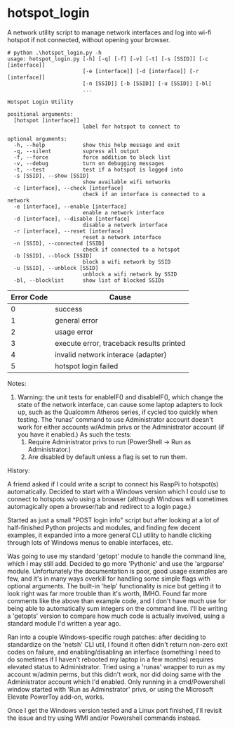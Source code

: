 # hotspot_login

A network utility script to manage network interfaces and log into wi-fi hotspot if not connected, without opening your browser.
```
# python .\hotspot_login.py -h
usage: hotspot_login.py [-h] [-q] [-f] [-v] [-t] [-s [SSID]] [-c [interface]]
                        [-e [interface]] [-d [interface]] [-r [interface]]
                        [-n [SSID]] [-b [SSID]] [-u [SSID]] [-bl]
                        ...

Hotspot Login Utility

positional arguments:
  [hotspot [interface]]
                        label for hotspot to connect to

optional arguments:
  -h, --help            show this help message and exit
  -q, --silent          supress all output
  -f, --force           force addition to block list
  -v, --debug           turn on debugging messages
  -t, --test            test if a hotspot is logged into
  -s [SSID], --show [SSID]
                        show available wifi networks
  -c [interface], --check [interface]
                        check if an interface is connected to a network
  -e [interface], --enable [interface]
                        enable a network interface
  -d [interface], --disable [interface]
                        disable a network interface
  -r [interface], --reset [interface]
                        reset a network interface
  -n [SSID], --connected [SSID]
                        check if connected to a hotspot
  -b [SSID], --block [SSID]
                        block a wifi network by SSID
  -u [SSID], --unblock [SSID]
                        unblock a wifi network by SSID
  -bl, --blocklist      show list of blocked SSIDs
  ```

Error Code | Cause
--- | -------------
0 | success
1 | general error
2 | usage error
3 | execute error, traceback results printed
4 | invalid network interace (adapter)
5 | hotspot login failed

Notes:

1. Warning: the unit tests for enableIF() and disableIF(), which change the state of the network interface, can cause some laptop adapters to lock up, such as the Qualcomm Atheros series, if cycled too quickly when testing. The 'runas' command to use Administrator account doesn't work for either accounts w/Admin privs or the Administrator account (if you have it enabled.) As such the tests:
   1. Require Administrator privs to run (PowerShell -> Run as Administrator.)
   1. Are disabled by default unless a flag is set to run them.

History:

A friend asked if I could write a script to connect his RaspPi to hotspot(s) automatically. Decided to start with a Windows version which I could use to connect to hotspots w/o using a browser (although Windows will sometimes automagically open a browser/tab and redirect to a login page.)

Started as just a small "POST login info" script but after looking at a lot of half-finished Python projects and modules, and finding few decent examples, it expanded into a more general CLI utility to handle clicking through lots of Windows menus to enable interfaces, etc.

Was going to use my standard 'getopt' module to handle the command line, which I may still add. Decided to go more 'Pythonic' and use the 'argparse' module. Unfortunately the documentation is poor, good usage examples are few, and it's in many ways overkill for handling some simple flags with optional arguments. The built-in 'help' functionality is nice but getting it to look right was far more trouble than it's worth, IMHO. Found far more comments like the above than example code, and I don't have much use for being able to automatically sum integers on the command line. I'll be writing a 'getopts' version to compare how much code is actually involved, using a standard module I'd written a year ago.

Ran into a couple Windows-specific rough patches: after deciding to standardize on the 'netsh' CLI util, I found it often didn't return non-zero exit codes on failure, and enabling/disabling an interface (something I need to do sometimes if I haven't rebooted my laptop in a few months) requires elevated status to Administrator. Tried using a 'runas' wrapper to run as my account w/admin perms, but this didn't work, nor did doing same with the Administrator account which I'd enabled. Only running in a cmd/Powershell window started with 'Run as Adminstrator' privs, or using the Microsoft Elevate PowerToy add-on, works.

Once I get the Windows version tested and a Linux port finished, I'll revisit the issue and try using WMI and/or Powershell commands instead.
